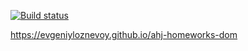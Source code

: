 [![Build status](https://ci.appveyor.com/api/projects/status/uitjfg5nmgcvkap4?svg=true)](https://ci.appveyor.com/project/evgeniyloznevoy/ahj-homeworks-dom)

https://evgeniyloznevoy.github.io/ahj-homeworks-dom